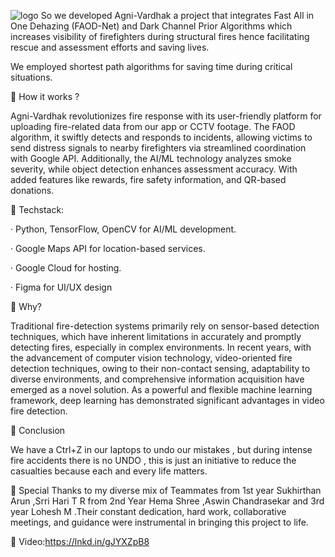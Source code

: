 ![logo](https://github.com/ipsita-kar/Agni-Vardhak-AI-ML-Fire-detection-and-evacuation/blob/main/FIGMA%20(%20APP%20FRONEND%20LOOK))
So we developed Agni-Vardhak a project that integrates Fast All in One Dehazing (FAOD-Net) and Dark Channel Prior Algorithms which increases visibility of firefighters during structural fires hence facilitating rescue and assessment efforts and saving lives.

We employed shortest path algorithms for saving time during critical situations.

📌 How it works ?

Agni-Vardhak revolutionizes fire response with its user-friendly platform for uploading fire-related data from our app or CCTV footage. The FAOD algorithm, it swiftly detects and responds to incidents, allowing victims to send distress signals to nearby firefighters via streamlined coordination with Google API. Additionally, the AI/ML technology analyzes smoke severity, while object detection enhances assessment accuracy. With added features like rewards, fire safety information, and QR-based donations.

📌 Techstack:

· Python, TensorFlow, OpenCV for AI/ML development.

· Google Maps API for location-based services.

· Google Cloud for hosting.

· Figma for UI/UX design

📌 Why?

Traditional fire-detection systems primarily rely on sensor-based detection techniques, which have inherent limitations in accurately and promptly detecting fires, especially in complex environments. In recent years, with the advancement of computer vision technology, video-oriented fire detection techniques, owing to their non-contact sensing, adaptability to diverse environments, and comprehensive information acquisition have emerged as a novel solution. As a powerful and flexible machine learning framework, deep learning has demonstrated significant advantages in video fire detection.

📌 Conclusion

We have a Ctrl+Z in our laptops to undo our mistakes , but during intense fire accidents there is no UNDO , this is just an initiative to reduce the casualties because each and every life matters.

📌 Special Thanks to my diverse mix of Teammates from 1st year Sukhirthan Arun ,Srri Hari T R from 2nd Year Hema Shree ,Aswin Chandrasekar and 3rd year Lohesh M .Their constant dedication, hard work, collaborative meetings, and guidance were instrumental in bringing this project to life.

📌 Video:https://lnkd.in/gJYXZpB8
